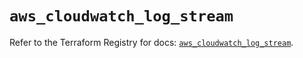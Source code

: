 # `aws_cloudwatch_log_stream`

Refer to the Terraform Registry for docs: [`aws_cloudwatch_log_stream`](https://registry.terraform.io/providers/hashicorp/aws/6.8.0/docs/resources/cloudwatch_log_stream).
